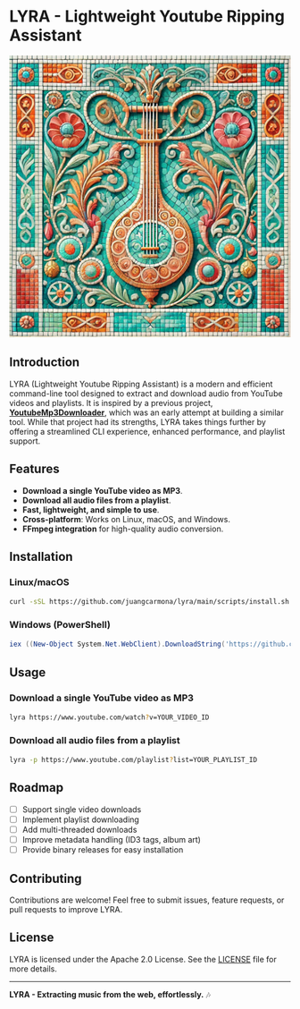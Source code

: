 # LYRA - Lightweight Youtube Ripping Assistant

![LYRA Mosaic](assets/lyra.webp)

## Introduction

LYRA (Lightweight Youtube Ripping Assistant) is a modern and efficient command-line tool designed to extract and download audio from YouTube videos and playlists. It is inspired by a previous project, [**YoutubeMp3Downloader**](https://github.com/juangcarmona/youtube-mp3-downloader), which was an early attempt at building a similar tool. While that project had its strengths, LYRA takes things further by offering a streamlined CLI experience, enhanced performance, and playlist support.

## Features
- **Download a single YouTube video as MP3**.
- **Download all audio files from a playlist**.
- **Fast, lightweight, and simple to use**.
- **Cross-platform**: Works on Linux, macOS, and Windows.
- **FFmpeg integration** for high-quality audio conversion.

## Installation

### Linux/macOS
```bash
curl -sSL https://github.com/juangcarmona/lyra/main/scripts/install.sh | bash
```

### Windows (PowerShell)
```powershell
iex ((New-Object System.Net.WebClient).DownloadString('https://github.com/juangcarmona/lyra/main/scripts/install.ps1'))
```

## Usage

### Download a single YouTube video as MP3
```bash
lyra https://www.youtube.com/watch?v=YOUR_VIDEO_ID
```

### Download all audio files from a playlist
```bash
lyra -p https://www.youtube.com/playlist?list=YOUR_PLAYLIST_ID
```

## Roadmap
- [ ] Support single video downloads
- [ ] Implement playlist downloading
- [ ] Add multi-threaded downloads
- [ ] Improve metadata handling (ID3 tags, album art)
- [ ] Provide binary releases for easy installation

## Contributing
Contributions are welcome! Feel free to submit issues, feature requests, or pull requests to improve LYRA.

## License
LYRA is licensed under the Apache 2.0 License. See the [LICENSE](LICENSE) file for more details.

---

**LYRA - Extracting music from the web, effortlessly.** 🎶